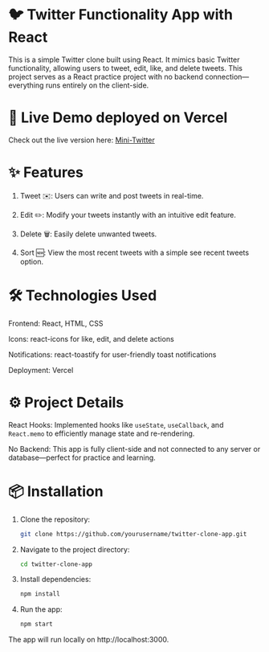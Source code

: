# 🐦 Twitter Functionality App with React

This is a simple Twitter clone built using React. It mimics basic Twitter functionality, allowing users to tweet, edit, like, and delete tweets. This project serves as a React practice project with no backend connection—everything runs entirely on the client-side.

# 🚀 Live Demo deployed on Vercel

Check out the live version here: [Mini-Twitter](https://mini-twitter-app-jayesh-555s-projects.vercel.app/)

# ✨ Features

1. Tweet ✉️: Users can write and post tweets in real-time.

2. Edit ✏️: Modify your tweets instantly with an intuitive edit feature.

3. Delete 🗑️: Easily delete unwanted tweets.

4. Sort 🆕: View the most recent tweets with a simple see recent tweets option.

# 🛠 Technologies Used

Frontend: React, HTML, CSS

Icons: react-icons for like, edit, and delete actions

Notifications: react-toastify for user-friendly toast notifications

Deployment: Vercel

# ⚙️ Project Details

React Hooks: Implemented hooks like `useState`, `useCallback`, and `React.memo` to efficiently manage state and re-rendering.

No Backend: This app is fully client-side and not connected to any server or database—perfect for practice and learning.

# 📦 Installation

1. Clone the repository:

    ```bash
    git clone https://github.com/yourusername/twitter-clone-app.git


2. Navigate to the project directory:

    ```bash
    cd twitter-clone-app

3. Install dependencies:

    ```bash
    npm install

4. Run the app:

    ```bash
    npm start


The app will run locally on http://localhost:3000.


